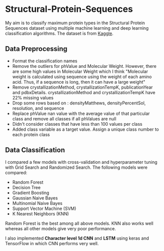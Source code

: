 # Structural-Protein-Sequences

My aim is to classify maximum protein types in the Structural Protein Sequences dataset using multiple machine learning and deep learning  classification algorithms. The dataset is from [Kaggle](https://www.kaggle.com/shahir/protein-data-set).

## Data Preprocessing
  - Format the classification names 
  - Remove the outliers for phValue and Molecular Weight. However, there are some high values in Molecular Weight which I think "Molecular weight is calculated using sequence using the weight of each amino acid. Thus, if a sequence is long, then it can have a large weight" 
  - Remove crystallizationMethod, crystallizationTempK, publicationYear and pdbxDetails. crystallizationMethod and crystallizationTempK have 22% missing values
  - Drop some rows based on : densityMatthews, densityPercentSol, resolution, and sequence
  - Replace phValue nan value with the average value of that particular class and remove all classes if all phValues are null
  - Didn't consider classes that have less than 100 values per class
  - Added class variable as a target value. Assign a unique class number to each protein class

## Data Classification

I compared a few models with cross-validation and hyperparameter tuning with Grid Search and Randomized Search. The following models were compared:
- Random Forest
- Decision Tree
- Gradient Boosting
- Gaussian Naive Bayes
- Multinomial Naive Bayes
- Support Vector Machine (SVM)
- K Nearest Neighbors (KNN)


Random Forest is the best among all above models. KNN also works well whereas all other models give very poor performance. 

I also implemented **Character level 1d CNN** and **LSTM** using keras and TensorFlow in which CNN performs very well.
